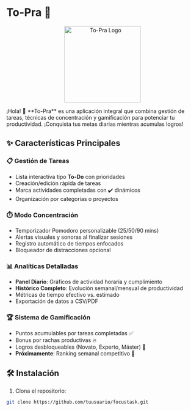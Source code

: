 

# To-Pra 🚀
<p align="center">
  <img src="https://github.com/user-attachments/assets/782479ed-0972-43a7-aa06-d59d15243b83" alt="To-Pra Logo" width="200">
</p>
¡Hola! 👋 **To-Pra** es una aplicación integral que combina gestión de tareas, técnicas de concentración y gamificación para potenciar tu productividad. ¡Conquista tus metas diarias mientras acumulas logros!




## ✨ Características Principales

### 📋 Gestión de Tareas
- Lista interactiva tipo **To-Do** con prioridades
- Creación/edición rápida de tareas 
- Marca actividades completadas con ✔️ dinámicos
- Organización por categorías o proyectos

### ⏱️ Modo Concentración
- Temporizador Pomodoro personalizable (25/50/90 mins)
- Alertas visuales y sonoras al finalizar sesiones
- Registro automático de tiempos enfocados
- Bloqueador de distracciones opcional

### 📊 Analíticas Detalladas
- **Panel Diario**: Gráficos de actividad horaria y cumplimiento
- **Histórico Completo**: Evolución semanal/mensual de productividad
- Métricas de tiempo efectivo vs. estimado
- Exportación de datos a CSV/PDF

### 🏆 Sistema de Gamificación
- Puntos acumulables por tareas completadas ✅
- Bonus por rachas productivas 🔥
- Logros desbloqueables (Novato, Experto, Máster) 🏅
- **Próximamente**: Ranking semanal competitivo 👑 

## 🛠️ Instalación

1. Clona el repositorio:
```bash
git clone https://github.com/tuusuario/focustask.git
